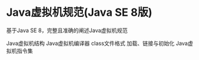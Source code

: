 #   Java虚拟机规范(Java SE 8版)

基于Java SE 8，完整且准确的阐述Java虚拟机规范

Java虚拟机结构
Java虚拟机编译器
class文件格式
加载、链接与初始化
Java虚拟机指令集











